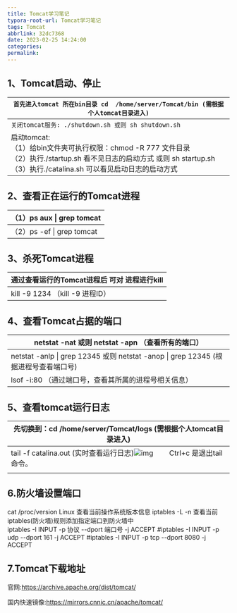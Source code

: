 ```yaml
---
title: Tomcat学习笔记
typora-root-url: Tomcat学习笔记
tags: Tomcat
abbrlink: 32dc7368
date: 2023-02-25 14:24:00
categories:
permalink:
---
```




## 1、Tomcat启动、停止

| `首先进入tomcat 所在bin目录 cd  /home/server/Tomcat/bin (需根据个人tomcat目录进入)` |
| ------------------------------------------------------------ |
| `关闭tomcat服务: ./shutdown.sh 或则 sh shutdown.sh　　`      |
| 启动tomcat:  <br />（1）给bin文件夹可执行权限：chmod -R 777 文件目录<br />（2）执行./startup.sh 看不见日志的启动方式 或则 sh startup.sh<br />（3）执行./catalina.sh 可以看见启动日志的启动方式 |

## 2、查看正在运行的Tomcat进程

| （1）ps aux \| grep tomcat |
| -------------------------- |
| （2）ps -ef \| grep tomcat |

## 3、杀死Tomcat进程

| 通过查看运行的Tomcat进程后 可对 进程进行kill |
| -------------------------------------------- |
| kill -9 1234   （kill -9 进程ID）            |

## 4、查看Tomcat占据的端口　　

| netstat -nat  或则 netstat -apn  （查看所有的端口）          |
| ------------------------------------------------------------ |
| netstat -anlp \| grep 12345   或则  netstat -anop \| grep 12345 (根据进程号查看端口号) |
| lsof -i:80   （通过端口号，查看其所属的进程号相关信息）      |

##  5、查看tomcat运行日志

| 先切换到：cd /home/server/Tomcat/logs (需根据个人tomcat目录进入) |
| ------------------------------------------------------------ |
| tail -f catalina.out   (实时查看运行日志)![img](/570408-20181018113638172-1772219512.png) 　　Ctrl+c 是退出tail命令。 |
|                                                              |

## 6.防火墙设置端口

cat /proc/version  Linux 查看当前操作系统版本信息
iptables -L -n  查看当前iptables(防火墙)规则添加指定端口到防火墙中  
iptables -I INPUT -p 协议 --dport 端口号 -j ACCEPT
#iptables -I INPUT -p udp --dport 161 -j ACCEPT
#iptables -I INPUT -p tcp --dport 8080 -j ACCEPT

 

## 7.Tomcat下载地址

官网:https://archive.apache.org/dist/tomcat/

国内快速镜像:https://mirrors.cnnic.cn/apache/tomcat/

 

 